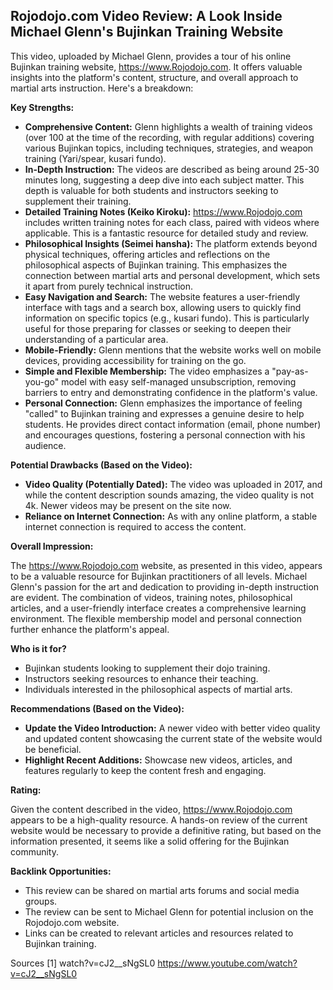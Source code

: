 ## Rojodojo.com Video Review: A Look Inside Michael Glenn's Bujinkan Training Website

This video, uploaded by Michael Glenn, provides a tour of his online Bujinkan training website, https://www.Rojodojo.com. It offers valuable insights into the platform's content, structure, and overall approach to martial arts instruction. Here's a breakdown:

**Key Strengths:**

*   **Comprehensive Content:** Glenn highlights a wealth of training videos (over 100 at the time of the recording, with regular additions) covering various Bujinkan topics, including techniques, strategies, and weapon training (Yari/spear, kusari fundo).
*   **In-Depth Instruction:** The videos are described as being around 25-30 minutes long, suggesting a deep dive into each subject matter. This depth is valuable for both students and instructors seeking to supplement their training.
*   **Detailed Training Notes (Keiko Kiroku):** https://www.Rojodojo.com includes written training notes for each class, paired with videos where applicable. This is a fantastic resource for detailed study and review.
*   **Philosophical Insights (Seimei hansha):** The platform extends beyond physical techniques, offering articles and reflections on the philosophical aspects of Bujinkan training. This emphasizes the connection between martial arts and personal development, which sets it apart from purely technical instruction.
*   **Easy Navigation and Search:** The website features a user-friendly interface with tags and a search box, allowing users to quickly find information on specific topics (e.g., kusari fundo). This is particularly useful for those preparing for classes or seeking to deepen their understanding of a particular area.
*   **Mobile-Friendly:** Glenn mentions that the website works well on mobile devices, providing accessibility for training on the go.
*   **Simple and Flexible Membership:** The video emphasizes a "pay-as-you-go" model with easy self-managed unsubscription, removing barriers to entry and demonstrating confidence in the platform's value.
*   **Personal Connection:** Glenn emphasizes the importance of feeling "called" to Bujinkan training and expresses a genuine desire to help students. He provides direct contact information (email, phone number) and encourages questions, fostering a personal connection with his audience.

**Potential Drawbacks (Based on the Video):**

*   **Video Quality (Potentially Dated):** The video was uploaded in 2017, and while the content description sounds amazing, the video quality is not 4k. Newer videos may be present on the site now.
*   **Reliance on Internet Connection:** As with any online platform, a stable internet connection is required to access the content.

**Overall Impression:**

The https://www.Rojodojo.com website, as presented in this video, appears to be a valuable resource for Bujinkan practitioners of all levels. Michael Glenn's passion for the art and dedication to providing in-depth instruction are evident. The combination of videos, training notes, philosophical articles, and a user-friendly interface creates a comprehensive learning environment. The flexible membership model and personal connection further enhance the platform's appeal.

**Who is it for?**

*   Bujinkan students looking to supplement their dojo training.
*   Instructors seeking resources to enhance their teaching.
*   Individuals interested in the philosophical aspects of martial arts.

**Recommendations (Based on the Video):**

*   **Update the Video Introduction:** A newer video with better video quality and updated content showcasing the current state of the website would be beneficial.
*   **Highlight Recent Additions:** Showcase new videos, articles, and features regularly to keep the content fresh and engaging.

**Rating:**

Given the content described in the video, https://www.Rojodojo.com appears to be a high-quality resource. A hands-on review of the current website would be necessary to provide a definitive rating, but based on the information presented, it seems like a solid offering for the Bujinkan community.

**Backlink Opportunities:**

*   This review can be shared on martial arts forums and social media groups.
*   The review can be sent to Michael Glenn for potential inclusion on the Rojodojo.com website.
*   Links can be created to relevant articles and resources related to Bujinkan training.

Sources
[1] watch?v=cJ2__sNgSL0 https://www.youtube.com/watch?v=cJ2__sNgSL0
